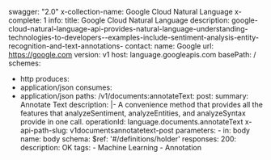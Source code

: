swagger: "2.0"
x-collection-name: Google Cloud Natural Language
x-complete: 1
info:
  title: Google Cloud Natural Language
  description: google-cloud-natural-language-api-provides-natural-language-understanding-technologies-to-developers--examples-include-sentiment-analysis-entity-recognition-and-text-annotations-
  contact:
    name: Google
    url: https://google.com
  version: v1
host: language.googleapis.com
basePath: /
schemes:
- http
produces:
- application/json
consumes:
- application/json
paths:
  /v1/documents:annotateText:
    post:
      summary: Annotate Text
      description: |-
        A convenience method that provides all the features that analyzeSentiment,
        analyzeEntities, and analyzeSyntax provide in one call.
      operationId: language.documents.annotateText
      x-api-path-slug: v1documentsannotatetext-post
      parameters:
      - in: body
        name: body
        schema:
          $ref: '#/definitions/holder'
      responses:
        200:
          description: OK
      tags:
      - Machine Learning
      - Annotation